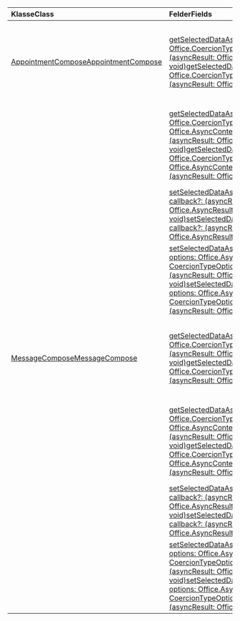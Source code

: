 | <span data-ttu-id="46888-101">Klasse</span><span class="sxs-lookup"><span data-stu-id="46888-101">Class</span></span> | <span data-ttu-id="46888-102">Felder</span><span class="sxs-lookup"><span data-stu-id="46888-102">Fields</span></span> | <span data-ttu-id="46888-103">Beschreibung</span><span class="sxs-lookup"><span data-stu-id="46888-103">Description</span></span> |
|:---|:---|:---|
|[<span data-ttu-id="46888-104">AppointmentCompose</span><span class="sxs-lookup"><span data-stu-id="46888-104">AppointmentCompose</span></span>](/javascript/api/outlook/outlook.appointmentcompose)|[<span data-ttu-id="46888-105">getSelectedDataAsync(coercionType: Office.CoercionType \| string, callback: (asyncResult: Office.AsyncResult <string> ) => void)</span><span class="sxs-lookup"><span data-stu-id="46888-105">getSelectedDataAsync(coercionType: Office.CoercionType \| string, callback: (asyncResult: Office.AsyncResult<string>) => void)</span></span>](/javascript/api/outlook/outlook.appointmentcompose#getselecteddataasync-coerciontype--callback--asyncresult-)|<span data-ttu-id="46888-106">Gibt asynchron ausgewählte Daten aus dem Betreff oder Textkörper einer Nachricht zurück.</span><span class="sxs-lookup"><span data-stu-id="46888-106">Asynchronously returns selected data from the subject or body of a message.</span></span>|
||[<span data-ttu-id="46888-107">getSelectedDataAsync(coercionType: Office.CoercionType \| string, options: Office.AsyncContextOptions, callback: (asyncResult: Office.AsyncResult <any> ) => void)</span><span class="sxs-lookup"><span data-stu-id="46888-107">getSelectedDataAsync(coercionType: Office.CoercionType \| string, options: Office.AsyncContextOptions, callback: (asyncResult: Office.AsyncResult<any>) => void)</span></span>](/javascript/api/outlook/outlook.appointmentcompose#getselecteddataasync-coerciontype--options--callback--asyncresult-)|<span data-ttu-id="46888-108">Gibt asynchron ausgewählte Daten aus dem Betreff oder Textkörper einer Nachricht zurück.</span><span class="sxs-lookup"><span data-stu-id="46888-108">Asynchronously returns selected data from the subject or body of a message.</span></span>|
||[<span data-ttu-id="46888-109">setSelectedDataAsync(data: string, callback?: (asyncResult: Office.AsyncResult <void> ) => void)</span><span class="sxs-lookup"><span data-stu-id="46888-109">setSelectedDataAsync(data: string, callback?: (asyncResult: Office.AsyncResult<void>) => void)</span></span>](/javascript/api/outlook/outlook.appointmentcompose#setselecteddataasync-data--callback--asyncresult-)|<span data-ttu-id="46888-110">Fügt asynchron Daten in den Textkörper oder Betreff einer Nachricht ein.</span><span class="sxs-lookup"><span data-stu-id="46888-110">Asynchronously inserts data into the body or subject of a message.</span></span>|
||[<span data-ttu-id="46888-111">setSelectedDataAsync(data: string, options: Office.AsyncContextOptions & CoercionTypeOptions, callback?: (asyncResult: Office.AsyncResult <void> ) => void)</span><span class="sxs-lookup"><span data-stu-id="46888-111">setSelectedDataAsync(data: string, options: Office.AsyncContextOptions & CoercionTypeOptions, callback?: (asyncResult: Office.AsyncResult<void>) => void)</span></span>](/javascript/api/outlook/outlook.appointmentcompose#setselecteddataasync-data--options--callback--asyncresult-)|<span data-ttu-id="46888-112">Fügt asynchron Daten in den Textkörper oder Betreff einer Nachricht ein.</span><span class="sxs-lookup"><span data-stu-id="46888-112">Asynchronously inserts data into the body or subject of a message.</span></span>|
|[<span data-ttu-id="46888-113">MessageCompose</span><span class="sxs-lookup"><span data-stu-id="46888-113">MessageCompose</span></span>](/javascript/api/outlook/outlook.messagecompose)|[<span data-ttu-id="46888-114">getSelectedDataAsync(coercionType: Office.CoercionType \| string, callback: (asyncResult: Office.AsyncResult <any> ) => void)</span><span class="sxs-lookup"><span data-stu-id="46888-114">getSelectedDataAsync(coercionType: Office.CoercionType \| string, callback: (asyncResult: Office.AsyncResult<any>) => void)</span></span>](/javascript/api/outlook/outlook.messagecompose#getselecteddataasync-coerciontype--callback--asyncresult-)|<span data-ttu-id="46888-115">Gibt asynchron ausgewählte Daten aus dem Betreff oder Textkörper einer Nachricht zurück.</span><span class="sxs-lookup"><span data-stu-id="46888-115">Asynchronously returns selected data from the subject or body of a message.</span></span>|
||[<span data-ttu-id="46888-116">getSelectedDataAsync(coercionType: Office.CoercionType \| string, options: Office.AsyncContextOptions, callback: (asyncResult: Office.AsyncResult <any> ) => void)</span><span class="sxs-lookup"><span data-stu-id="46888-116">getSelectedDataAsync(coercionType: Office.CoercionType \| string, options: Office.AsyncContextOptions, callback: (asyncResult: Office.AsyncResult<any>) => void)</span></span>](/javascript/api/outlook/outlook.messagecompose#getselecteddataasync-coerciontype--options--callback--asyncresult-)|<span data-ttu-id="46888-117">Gibt asynchron ausgewählte Daten aus dem Betreff oder Textkörper einer Nachricht zurück.</span><span class="sxs-lookup"><span data-stu-id="46888-117">Asynchronously returns selected data from the subject or body of a message.</span></span>|
||[<span data-ttu-id="46888-118">setSelectedDataAsync(data: string, callback?: (asyncResult: Office.AsyncResult <void> ) => void)</span><span class="sxs-lookup"><span data-stu-id="46888-118">setSelectedDataAsync(data: string, callback?: (asyncResult: Office.AsyncResult<void>) => void)</span></span>](/javascript/api/outlook/outlook.messagecompose#setselecteddataasync-data--callback--asyncresult-)|<span data-ttu-id="46888-119">Fügt asynchron Daten in den Textkörper oder Betreff einer Nachricht ein.</span><span class="sxs-lookup"><span data-stu-id="46888-119">Asynchronously inserts data into the body or subject of a message.</span></span>|
||[<span data-ttu-id="46888-120">setSelectedDataAsync(data: string, options: Office.AsyncContextOptions & CoercionTypeOptions, callback?: (asyncResult: Office.AsyncResult <void> ) => void)</span><span class="sxs-lookup"><span data-stu-id="46888-120">setSelectedDataAsync(data: string, options: Office.AsyncContextOptions & CoercionTypeOptions, callback?: (asyncResult: Office.AsyncResult<void>) => void)</span></span>](/javascript/api/outlook/outlook.messagecompose#setselecteddataasync-data--options--callback--asyncresult-)|<span data-ttu-id="46888-121">Fügt asynchron Daten in den Textkörper oder Betreff einer Nachricht ein.</span><span class="sxs-lookup"><span data-stu-id="46888-121">Asynchronously inserts data into the body or subject of a message.</span></span>|
